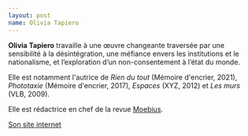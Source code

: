 ```yaml
---
layout: post
name: Olivia Tapiero
---
```

**Olivia Tapiero** travaille à une œuvre changeante traversée par une sensibilité à la désintégration, une méfiance envers les institutions et le nationalisme, et l’exploration d’un non-consentement à l’état du monde. 

Elle est notamment l'autrice de *Rien du tout* (Mémoire d'encrier, 2021), *Phototaxie* (Mémoire d'encrier, 2017), *Espaces* (XYZ, 2012) et *Les murs* (VLB, 2009). 

Elle est rédactrice en chef de la revue [Moebius](https://www.revuemoebius.com). 

[Son site internet](https://oliviatapiero.com/)